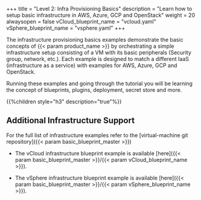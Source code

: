 +++
title = "Level 2: Infra Provisioning Basics"
description = "Learn how to setup basic infrastructure in AWS, Azure, GCP and OpenStack"
weight = 20
alwaysopen = false
vCloud_blueprint_name = "vcloud.yaml"
vSphere_blueprint_name = "vsphere.yaml"
+++

The infrastructure provisioning basics examples demonstrate the basic concepts of {{< param product_name >}} by orchestrating a simple infrastructure setup consisting of a VM with its basic peripherals (Security group, network, etc.). Each example is designed to match a different IaaS (infrastructure as a service) with examples for AWS, Azure, GCP and OpenStack.

Running these examples and going through the tutorial you will be learning the concept of blueprints, plugins, deployment, secret store and more.


{{%children style="h3" description="true"%}}

## Additional Infrastructure Support

For the full list of infrastructure examples refer to the [virtual-machine git repository]({{< param basic_blueprint_master >}})

* The vCloud infrastructure blueprint example is available [here]({{< param basic_blueprint_master >}}/{{< param vCloud_blueprint_name >}}).

* The vSphere infrastructure blueprint example is available [here]({{< param basic_blueprint_master >}}/{{< param vSphere_blueprint_name >}}).
